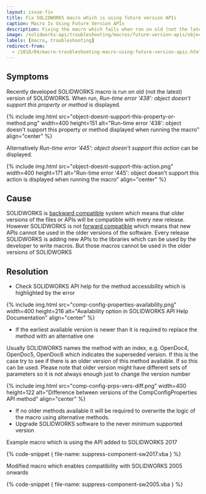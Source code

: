 ```yaml
---
layout: issue-fix
title: Fix SOLIDWORKS macro which is using future version APIs
caption: Macro Is Using Future Version APIs
description: Fixing the macro which fails when run on old (not the latest) version of SOLIDWORKS and Run-time error '438' - object doesn't support this property or method or Run-time error '445' - object doesn't support this action error is displayed
image: /solidworks-api/troubleshooting/macros/future-version-apis/object-doesnt-support-this-action.png
labels: [macro, troubleshooting]
redirect-from:
  - /2018/04/macro-troubleshooting-macro-using-future-version-apis.html
---
```

## Symptoms

Recently developed SOLIDWORKS macro is run on old (not the latest) version of SOLIDWORKS. When run, *Run-time error '438': object doesn't support this property or method* is displayed.

{% include img.html src="object-doesnt-support-this-property-or-method.png" width=400 height=151 alt="Run-time error '438': object doesn't support this property or method displayed when running the macro" align="center" %}

Alternatively *Run-time error '445': object doesn't support this action* can be displayed.

{% include img.html src="object-doesnt-support-this-action.png" width=400 height=171 alt="Run-time error '445': object doesn't support this action is displayed when running the macro" align="center" %}

## Cause

SOLIDWORKS is [backward compatible](https://en.wikipedia.org/wiki/Backward_compatibility) system which means that older versions of the files or APIs will be compatible with every new release. However SOLIDWORKS is not [forward compatible](https://en.wikipedia.org/wiki/Forward_compatibility) which means that new APIs cannot be used in the older versions of the software. Every release SOLIDWORKS is adding new APIs to the libraries which can be used by the developer to write macros. But those macros cannot be used in the older versions of SOLIDWORKS

## Resolution

* Check SOLIDWORKS API help for the method accessibility which is highlighted by the error

{% include img.html src="comp-config-properties-availability.png" width=400 height=216 alt="Availability option in SOLIDWORKS API Help Documentation" align="center" %}

* If the earliest available version is newer than it is required to replace the method with an alternative one

Usually SOLIDWORKS names the method with an index, e.g. OpenDoc4, OpenDoc5, OpenDoc6 which indicates the superseded version. If this is the case try to see if there is an older version of this method available. If so this can be used. Please note that older version might have different sets of parameters so it is not always enough just to change the version number

{% include img.html src="comp-config-prps-vers-diff.png" width=400 height=122 alt="Difference between versions of the CompConfigProperties API method" align="center" %}

* If no older methods available it will be required to overwrite the logic of the macro using alternative methods.
* Upgrade SOLIDWORKS software to the never minimum supported version

Example macro which is using the API added to SOLIDWORKS 2017

{% code-snippet { file-name: suppress-component-sw2017.vba } %}

Modified macro which enables compatibility with SOLIDWORKS 2005 onwards

{% code-snippet { file-name: suppress-component-sw2005.vba } %}

